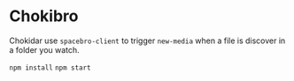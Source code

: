 # Chokibro

Chokidar use `spacebro-client` to trigger `new-media` when a file is discover in a folder you watch.

`npm install`
`npm start`
